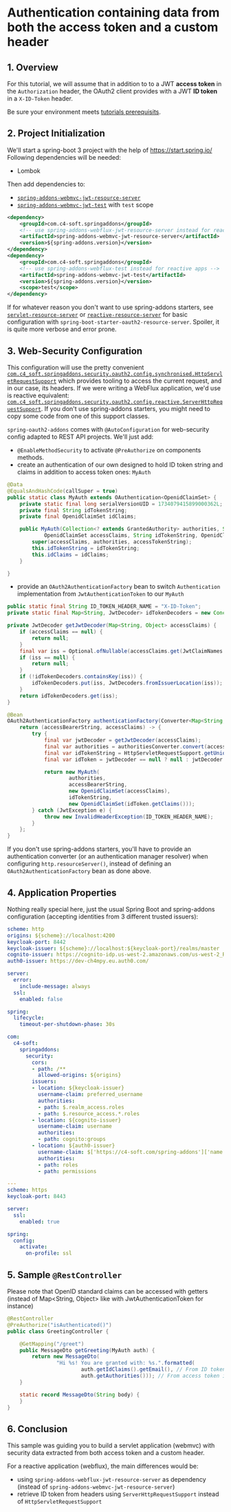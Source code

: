 # Authentication containing data from both the access token and a custom header

## 1. Overview
For this tutorial, we will assume that in addition to to a JWT **access token** in the `Authorization` header, the OAuth2 client provides with a JWT **ID token** in a `X-ID-Token` header.

Be sure your environment meets [tutorials prerequisits](https://github.com/ch4mpy/spring-addons/blob/master/samples/tutorials/README.md#prerequisites).

## 2. Project Initialization
We'll start a spring-boot 3 project with the help of https://start.spring.io/
Following dependencies will be needed:
- Lombok

Then add dependencies to:
- [`spring-addons-webmvc-jwt-resource-server`](https://central.sonatype.com/artifact/com.c4-soft.springaddons/spring-addons-webmvc-jwt-resource-server/6.1.4)
- [`spring-addons-webmvc-jwt-test`](https://central.sonatype.com/artifact/com.c4-soft.springaddons/spring-addons-webmvc-jwt-test/6.1.4) with `test` scope
```xml
<dependency>
    <groupId>com.c4-soft.springaddons</groupId>
    <!-- use spring-addons-webflux-jwt-resource-server instead for reactive apps -->
    <artifactId>spring-addons-webmvc-jwt-resource-server</artifactId>
    <version>${spring-addons.version}</version>
</dependency>
<dependency>
    <groupId>com.c4-soft.springaddons</groupId>
    <!-- use spring-addons-webflux-test instead for reactive apps -->
    <artifactId>spring-addons-webmvc-jwt-test</artifactId>
    <version>${spring-addons.version}</version>
    <scope>test</scope>
</dependency>
```

If for whatever reason you don't want to use spring-addons starters, see [`servlet-resource-server`](https://github.com/ch4mpy/spring-addons/tree/master/samples/tutorials/servlet-resource-server) or [`reactive-resource-server`](https://github.com/ch4mpy/spring-addons/tree/master/samples/tutorials/reactive-resource-server) for basic configuration with `spring-boot-starter-oauth2-resource-server`. Spoiler, it is quite more verbose and error prone.

## 3. Web-Security Configuration
This configuration will use the pretty convenient [`com.c4_soft.springaddons.security.oauth2.config.synchronised.HttpServletRequestSupport`](https://github.com/ch4mpy/spring-addons/blob/master/webmvc/spring-addons-webmvc-core/src/main/java/com/c4_soft/springaddons/security/oauth2/config/synchronised/HttpServletRequestSupport.java) which provides tooling to access the current request, and in our case, its headers. If we were writing a WebFlux application, we'd use is reactive equivalent: [`com.c4_soft.springaddons.security.oauth2.config.reactive.ServerHttpRequestSupport`](https://github.com/ch4mpy/spring-addons/blob/master/webflux/spring-addons-webflux-core/src/main/java/com/c4_soft/springaddons/security/oauth2/config/reactive/ServerHttpRequestSupport.java). If you don't use spring-addons starters, you might need to copy some code from one of this support classes.

`spring-oauth2-addons` comes with `@AutoConfiguration` for web-security config adapted to REST API projects. We'll just add:
- `@EnableMethodSecurity` to activate `@PreAuthorize` on components methods.
- create an authentication of our own designed to hold ID token string and claims in addition to access token ones: `MyAuth`

```java
@Data
@EqualsAndHashCode(callSuper = true)
public static class MyAuth extends OAuthentication<OpenidClaimSet> {
    private static final long serialVersionUID = 1734079415899000362L;
    private final String idTokenString;
    private final OpenidClaimSet idClaims;

    public MyAuth(Collection<? extends GrantedAuthority> authorities, String accessTokenString,
            OpenidClaimSet accessClaims, String idTokenString, OpenidClaimSet idClaims) {
        super(accessClaims, authorities, accessTokenString);
        this.idTokenString = idTokenString;
        this.idClaims = idClaims;
    }

}
```
- provide an `OAuth2AuthenticationFactory` bean to switch `Authentication` implementation from `JwtAuthenticationToken` to our `MyAuth`

```java
public static final String ID_TOKEN_HEADER_NAME = "X-ID-Token";
private static final Map<String, JwtDecoder> idTokenDecoders = new ConcurrentHashMap<>();

private JwtDecoder getJwtDecoder(Map<String, Object> accessClaims) {
	if (accessClaims == null) {
		return null;
	}
	final var iss = Optional.ofNullable(accessClaims.get(JwtClaimNames.ISS)).map(Object::toString).orElse(null);
	if (iss == null) {
		return null;
	}
	if (!idTokenDecoders.containsKey(iss)) {
		idTokenDecoders.put(iss, JwtDecoders.fromIssuerLocation(iss));
	}
	return idTokenDecoders.get(iss);
}

@Bean
OAuth2AuthenticationFactory authenticationFactory(Converter<Map<String, Object>, Collection<? extends GrantedAuthority>> authoritiesConverter) {
	return (accessBearerString, accessClaims) -> {
		try {
			final var jwtDecoder = getJwtDecoder(accessClaims);
			final var authorities = authoritiesConverter.convert(accessClaims);
			final var idTokenString = HttpServletRequestSupport.getUniqueHeader(ID_TOKEN_HEADER_NAME);
			final var idToken = jwtDecoder == null ? null : jwtDecoder.decode(idTokenString);

			return new MyAuth(
					authorities,
					accessBearerString,
					new OpenidClaimSet(accessClaims),
					idTokenString,
					new OpenidClaimSet(idToken.getClaims()));
		} catch (JwtException e) {
			throw new InvalidHeaderException(ID_TOKEN_HEADER_NAME);
		}
	};
}
```

If you don't use spring-addons starters, you'll have to provide an authentication converter (or an authentication manager resolver) when configuring `http.resourceServer()`, instead of defining an `OAuth2AuthenticationFactory` bean as done above.

## 4. Application Properties 
Nothing really special here, just the usual Spring Boot and spring-addons configuration (accepting identities from 3 different trusted issuers):
```yaml
scheme: http
origins: ${scheme}://localhost:4200
keycloak-port: 8442
keycloak-issuer: ${scheme}://localhost:${keycloak-port}/realms/master
cognito-issuer: https://cognito-idp.us-west-2.amazonaws.com/us-west-2_RzhmgLwjl
auth0-issuer: https://dev-ch4mpy.eu.auth0.com/

server:
  error:
    include-message: always
  ssl:
    enabled: false

spring:
  lifecycle:
    timeout-per-shutdown-phase: 30s

com:
  c4-soft:
    springaddons:
      security:
        cors:
        - path: /**
          allowed-origins: ${origins}
        issuers:
        - location: ${keycloak-issuer}
          username-claim: preferred_username
          authorities:
          - path: $.realm_access.roles
          - path: $.resource_access.*.roles
        - location: ${cognito-issuer}
          username-claim: username
          authorities:
          - path: cognito:groups
        - location: ${auth0-issuer}
          username-claim: $['https://c4-soft.com/spring-addons']['name']
          authorities:
          - path: roles
          - path: permissions

---
scheme: https
keycloak-port: 8443

server:
  ssl:
    enabled: true

spring:
  config:
    activate:
      on-profile: ssl
```

## 5. Sample `@RestController`
Please note that OpenID standard claims can be accessed with getters (instead of Map<String, Object> like with JwtAuthenticationToken for instance)
``` java
@RestController
@PreAuthorize("isAuthenticated()")
public class GreetingController {

	@GetMapping("/greet")
	public MessageDto getGreeting(MyAuth auth) {
		return new MessageDto(
				"Hi %s! You are granted with: %s.".formatted(
						auth.getIdClaims().getEmail(), // From ID token in X-ID-Token header
						auth.getAuthorities())); // From access token in Authorization header
	}

	static record MessageDto(String body) {
	}
}
```

## 6. Conclusion
This sample was guiding you to build a servlet application (webmvc) with security data extracted from both access token and a custom header.

For a reactive application (webflux), the main differences would be:
- using `spring-addons-webflux-jwt-resource-server` as dependency (instead of `spring-addons-webmvc-jwt-resource-server`)
- retrieve ID token from headers using `ServerHttpRequestSupport` instead of `HttpServletRequestSupport`
